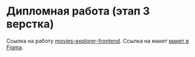 # Дипломная работа (этап 3 верстка)

Ссылка на работу [ movies-explorer-frontend](https://github.com/AndreiZhura/movies-explorer-frontend/pull/1).
Ссылка на макет [макет в Figma](https://www.figma.com/file/F6RSCVKA33qrybQJKGATG3/Diploma-(Copy)?node-id=932%3A2618&t=I3qAR2l8Xw4JJM3W-0).

